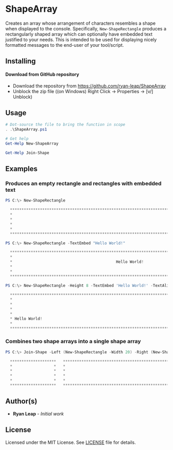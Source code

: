 # ShapeArray
Creates an array whose arrangement of characters resembles a shape when displayed to the console.  Specifically, ```New-ShapeRectangle``` produces
a rectangularly shaped array which can optionally have embedded text justified to your needs.  This is intended to be used for displaying nicely
formatted messages to the end-user of your tool/script.

## Installing
#### Download from GitHub repository

* Download the repository from https://github.com/ryan-leap/ShapeArray
* Unblock the zip file ((on Windows) Right Click -> Properties -> [v/] Unblock)

## Usage
```powershell
# Dot-source the file to bring the function in scope
. .\ShapeArray.ps1

# Get help
Get-Help New-ShapeArray

Get-Help Join-Shape
```

## Examples
### Produces an empty rectangle and rectangles with embedded text
```powershell
PS C:\> New-ShapeRectangle

  *********************************************************************************************************
  *                                                                                                       *
  *                                                                                                       *
  *                                                                                                       *
  *                                                                                                       *
  *********************************************************************************************************

PS C:\> New-ShapeRectangle -TextEmbed "Hello World!"

  *********************************************************************************************************
  *                                                                                                       *
  *                                             Hello World!                                              *
  *                                                                                                       *
  *                                                                                                       *
  *********************************************************************************************************

PS C:\> New-ShapeRectangle -Height 8 -TextEmbed 'Hello World!' -TextAlignHorizontal Left -TextAlignVertical Bottom

  *********************************************************************************************************
  *                                                                                                       *
  *                                                                                                       *
  *                                                                                                       *
  *                                                                                                       *
  * Hello World!                                                                                          *
  *                                                                                                       *
  *********************************************************************************************************

```
### Combines two shape arrays into a single shape array
```powershell
PS C:\> Join-Shape -Left (New-ShapeRectangle -Width 20) -Right (New-ShapeRectangle -Width 50)

  ********************   **************************************************
  *                  *   *                                                *
  *                  *   *                                                *
  *                  *   *                                                *
  *                  *   *                                                *
  ********************   **************************************************

```
## Author(s)

* **Ryan Leap** - *Initial work*

## License

Licensed under the MIT License.  See [LICENSE](LICENSE.md) file for details.

